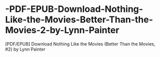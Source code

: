 # -PDF-EPUB-Download-Nothing-Like-the-Movies-Better-Than-the-Movies-2-by-Lynn-Painter
[PDF/EPUB] Download Nothing Like the Movies (Better Than the Movies, #2) by Lynn Painter
